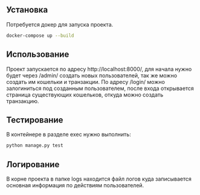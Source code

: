 ## Установка

Потребуется докер для запуска проекта.
```bash
docker-compose up --build
```

## Использование

Проект запускается по адресу http://localhost:8000/, для начала нужно будет через /admin/ создать новых пользователей, так же можно создать им кошельки и транзакции. По адресу /login/ можно залогиниться под созданным пользователем, после входа открывается страница существующих кошельков, откуда можно создать транзакцию. 

## Тестирование

В контейнере в разделе exec нужно выполнить:
```bash
python manage.py test
```

## Логирование

В корне проекта в папке logs находится файл логов куда записывается основная информация по действиям пользователей.